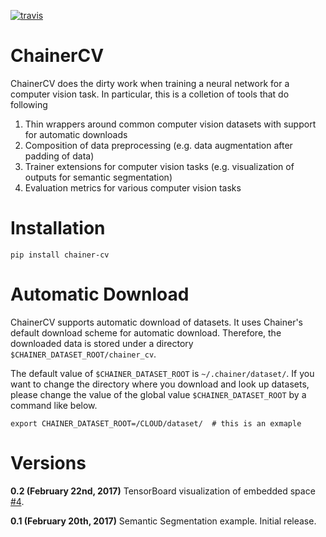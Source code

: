 [![travis](https://travis-ci.org/yuyu2172/chainer-cv.svg?branch=master)](https://travis-ci.org/yuyu2172/chainer-cv)

<!--[![pypi](https://img.shields.io/pypi/v/chainer-cv.svg)](https://pypi.python.org/pypi/chainer-cv)-->

# ChainerCV

ChainerCV does the dirty work when training a neural network for a computer vision task. In particular, this is a colletion of tools that do following

1. Thin wrappers around common computer vision datasets with support for automatic downloads
2. Composition of data preprocessing (e.g. data augmentation after padding of data)
3. Trainer extensions for computer vision tasks (e.g. visualization of outputs for semantic segmentation)
4. Evaluation metrics for various computer vision tasks



# Installation


```
pip install chainer-cv
```


# Automatic Download
ChainerCV supports automatic download of datasets. It uses Chainer's default download scheme for automatic download.
Therefore, the downloaded data is stored under a directory `$CHAINER_DATASET_ROOT/chainer_cv`.

The default value of `$CHAINER_DATASET_ROOT` is `~/.chainer/dataset/`.
If you want to change the directory where you download and look up datasets, please change the value of the global value `$CHAINER_DATASET_ROOT` by a command like below.

```
export CHAINER_DATASET_ROOT=/CLOUD/dataset/  # this is an exmaple
```


# Versions
**0.2 (February 22nd, 2017)** TensorBoard visualization of embedded space [#4](https://github.com/yuyu2172/chainer-cv/pull/4).

**0.1 (February 20th, 2017)** Semantic Segmentation example. Initial release.
